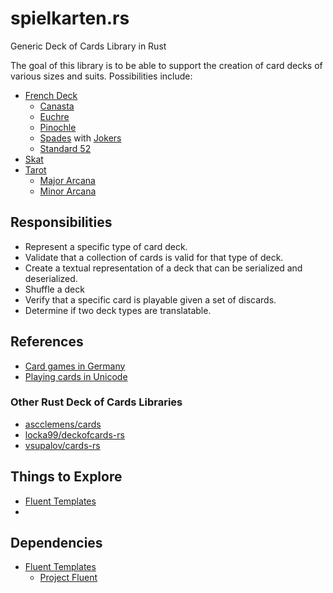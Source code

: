 # spielkarten.rs
Generic Deck of Cards Library in Rust

The goal of this library is to be able to support the creation of card
decks of various sizes and suits. Possibilities include:

* [French Deck](https://en.wikipedia.org/wiki/French_playing_cards)
  * [Canasta](https://en.wikipedia.org/wiki/Canasta#Cards_and_deal)
  * [Euchre](https://en.wikipedia.org/wiki/Euchre)
  * [Pinochle](https://en.wikipedia.org/wiki/Pinochle#Deck)
  * [Spades](https://en.wikipedia.org/wiki/Spades_(card_game)#General_overview) with [Jokers](https://en.wikipedia.org/wiki/Joker_(playing_card))
  * [Standard 52](https://en.wikipedia.org/wiki/Standard_52-card_deck)
* [Skat](https://en.wikipedia.org/wiki/Skat_(card_game)#Deck)
* [Tarot](https://en.wikipedia.org/wiki/Tarot#Tarot_gaming_decks)
  * [Major Arcana](https://en.wikipedia.org/wiki/Major_Arcana)
  * [Minor Arcana](https://en.wikipedia.org/wiki/Minor_Arcana)

## Responsibilities

* Represent a specific type of card deck.
* Validate that a collection of cards is valid for that type of deck.
* Create a textual representation of a deck that can be serialized and deserialized.
* Shuffle a deck
* Verify that a specific card is playable given a set of discards.
* Determine if two deck types are translatable.

## References

* [Card games in Germany](https://www.pagat.com/national/germany.html)
* [Playing cards in Unicode](https://en.wikipedia.org/wiki/Playing_cards_in_Unicode)

### Other Rust Deck of Cards Libraries

* [ascclemens/cards](https://github.com/ascclemens/cards)
* [locka99/deckofcards-rs](https://github.com/locka99/deckofcards-rs)
* [vsupalov/cards-rs](https://github.com/vsupalov/cards-rs)

## Things to Explore

* [Fluent Templates](https://github.com/XAMPPRocky/fluent-templates)
* 

## Dependencies

* [Fluent Templates](https://github.com/XAMPPRocky/fluent-templates)
  * [Project Fluent](https://www.projectfluent.org/)
